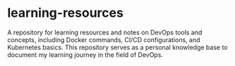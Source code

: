 # learning-resources
A repository for learning resources and notes on DevOps tools and concepts, including Docker commands, CI/CD configurations, and Kubernetes basics. This repository serves as a personal knowledge base to document my learning journey in the field of DevOps.
